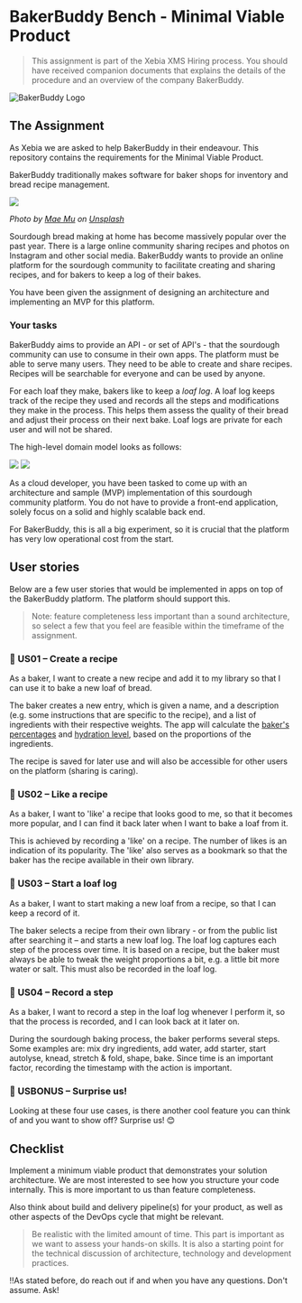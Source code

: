 # BakerBuddy Bench  - Minimal Viable Product
>This assignment is part of the Xebia XMS Hiring process. You should have received companion documents that explains the details of the procedure and an overview of the company BakerBuddy.

![BakerBuddy Logo](/images/bakerbuddy.png)

## The Assignment
As Xebia we are asked to help BakerBuddy in their endeavour. This repository contains the requirements for the Minimal Viable Product. 

BakerBuddy traditionally makes software for baker shops for inventory and bread recipe management.

![](images/bakerbuddy-mae-mu-Ehtxtp9Ykvo-unsplash.jpg)

_Photo by_ [_Mae Mu_](https://unsplash.com/@picoftasty?utm_source=unsplash&utm_medium=referral&utm_content=creditCopyText) _on_ [_Unsplash_](https://unsplash.com/s/photos/sourdough-bread?utm_source=unsplash&utm_medium=referral&utm_content=creditCopyText)

Sourdough bread making at home has become massively popular over the past year. There is a large online community sharing recipes and photos on Instagram and other social media. BakerBuddy wants to provide an online platform for the sourdough community to facilitate creating and sharing recipes, and for bakers to keep a log of their bakes.

You have been given the assignment of designing an architecture and implementing an MVP for this platform.

### Your tasks

BakerBuddy aims to provide an API - or set of API's - that the sourdough community can use to consume in their own apps. The platform must be able to serve many users. They need to be able to create and share recipes. Recipes will be searchable for everyone and can be used by anyone.

For each loaf they make, bakers like to keep a _loaf log_. A loaf log keeps track of the recipe they used and records all the steps and modifications they make in the process. This helps them assess the quality of their bread and adjust their process on their next bake. Loaf logs are private for each user and will not be shared.

The high-level domain model looks as follows:

![](images/bakerbuddy-diagram.png#gh-light-mode-only)
![](images/bakerbuddy-diagram-dark.png#gh-dark-mode-only)

As a cloud developer, you have been tasked to come up with an architecture and sample (MVP) implementation of this sourdough community platform. You do not have to provide a front-end application, solely focus on a solid and highly scalable back end.

For BakerBuddy, this is all a big experiment, so it is crucial that the platform has very low operational cost from the start.

## User stories

Below are a few user stories that would be implemented in apps on top of the BakerBuddy platform. The platform should support this. 

>Note: feature completeness less important than a sound architecture, so select a few that you feel are feasible within the timeframe of the assignment.

### :memo: US01 – Create a recipe

As a baker, I want to create a new recipe and add it to my library so that I can use it to bake a new loaf of bread.

The baker creates a new entry, which is given a name, and a description (e.g. some instructions that are specific to the recipe), and a list of ingredients with their respective weights. The app will calculate the [baker's percentages](https://en.wikipedia.org/wiki/Baker_percentage) and [hydration level](https://truesourdough.com/sourdough-hydration-explained-what-why-how-when/), based on the proportions of the ingredients.

The recipe is saved for later use and will also be accessible for other users on the platform (sharing is caring).

### :memo: US02 – Like a recipe

As a baker, I want to 'like' a recipe that looks good to me, so that it becomes more popular, and I can find it back later when I want to bake a loaf from it.

This is achieved by recording a 'like' on a recipe. The number of likes is an indication of its popularity. The 'like' also serves as a bookmark so that the baker has the recipe available in their own library.

### :memo: US03 – Start a loaf log

As a baker, I want to start making a new loaf from a recipe, so that I can keep a record of it.

The baker selects a recipe from their own library - or from the public list after searching it – and starts a new loaf log. The loaf log captures each step of the process over time. It is based on a recipe, but the baker must always be able to tweak the weight proportions a bit, e.g. a little bit more water or salt. This must also be recorded in the loaf log.

### :memo: US04 – Record a step

As a baker, I want to record a step in the loaf log whenever I perform it, so that the process is recorded, and I can look back at it later on.

During the sourdough baking process, the baker performs several steps. Some examples are: mix dry ingredients, add water, add starter, start autolyse, knead, stretch & fold, shape, bake. Since time is an important factor, recording the timestamp with the action is important.

### :memo: USBONUS – Surprise us!

Looking at these four use cases, is there another cool feature you can think of and you want to show off? Surprise us! 😊


## Checklist
Implement a minimum viable product that demonstrates your solution architecture. We are most interested to see how you structure your code internally. This is more important to us than feature completeness.

Also think about build and delivery pipeline(s) for your product, as well as other aspects of the DevOps cycle that might be relevant.

> Be realistic with the limited amount of time. This part is important as we want to assess your hands-on skills. It is also a starting point for the technical discussion of architecture, technology and development practices.

‼️As stated before, do reach out if and when you have any questions. Don't assume. Ask!
